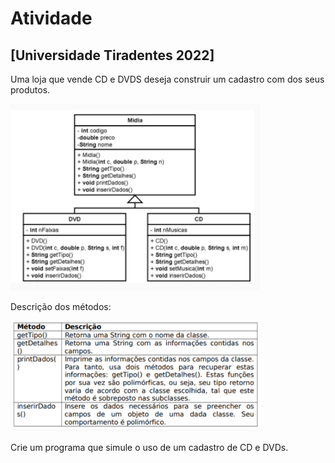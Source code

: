 # Atividade

## [Universidade Tiradentes 2022]

Uma loja que vende CD e DVDS deseja construir um cadastro com dos
seus produtos.

<img src="img0.png" min-width="400px" max-width="400px" width="400px" alt="img">

Descrição dos métodos:

<img src="img1.png" min-width="400px" max-width="400px" width="400px" alt="img">

Crie um programa que simule o uso de um cadastro de CD e DVDs.
